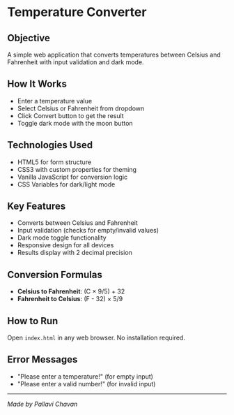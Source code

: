 # Temperature Converter

## Objective
A simple web application that converts temperatures between Celsius and Fahrenheit with input validation and dark mode.

## How It Works
- Enter a temperature value
- Select Celsius or Fahrenheit from dropdown
- Click Convert button to get the result
- Toggle dark mode with the moon button

## Technologies Used
- HTML5 for form structure
- CSS3 with custom properties for theming
- Vanilla JavaScript for conversion logic
- CSS Variables for dark/light mode

## Key Features
- Converts between Celsius and Fahrenheit
- Input validation (checks for empty/invalid values)
- Dark mode toggle functionality
- Responsive design for all devices
- Results display with 2 decimal precision

## Conversion Formulas
- **Celsius to Fahrenheit**: (C × 9/5) + 32
- **Fahrenheit to Celsius**: (F - 32) × 5/9

## How to Run
Open `index.html` in any web browser. No installation required.

## Error Messages
- "Please enter a temperature!" (for empty input)
- "Please enter a valid number!" (for invalid input)

---
*Made by Pallavi Chavan*
